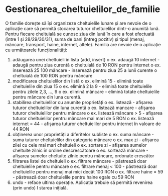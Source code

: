 # Gestionarea_cheltuielilor_de_familie

O familie dorește să își organizeze cheltuielile lunare și are nevoie de o aplicație care să
permită stocarea tuturor cheltuielilor dintr-o anumită lună. Pentru fiecare cheltuială se cunosc
ziua din lună în care a fost efectuată (între 1 și 28/29/30/31), suma de bani (întreg pozitiv) și
tipul (menaj, mâncare, transport, haine, internet, altele). Familia are nevoie de o aplicație cu
următoarele funcționalități:
1. adăugarea unei cheltuieli în lista (add, insert)
o ex. adaugă 10 internet - adaugă pentru ziua curentă o cheltuială de 10 RON
pentru internet
o ex. inserează 25 100 mâncare - inserează pentru ziua 25 a lunii curente o
cheltuială de 100 RON pentru mâncare
2. modificarea cheltuielilor din listă
o ex. elimină 15 - elimină toate cheltuielile din ziua 15
o ex. elimină 2 la 9 - elimină toate cheltuielile pentru zilele 2,3, ..., 9
o ex. elimină mâncare - elimină totate cheltuielile pentru mâncare din luna
curentă.
3. stabilirea cheltuielilor cu anumite proprietăți
o ex. listează - afișarea tuturor cheltuielilor din luna curentă
o ex. listează mancare - afișarea tuturor cheltuielilor pentru mâncare
o ex. listează mâncare > 5 - afișarea tuturor cheltuielilor pentru mâncare mai
mari de 5 RON
o ex. listează internet = 44 - afișarea tuturor cheltuielilor pentru internet în
valoare de 44 RON
4. obținerea unor proprietăți a diferitelor subliste
o ex. suma mâncare - suma tuturor cheltuielilor din categoria mâncare
o ex. max zi - afișarea zilei cu cele mai mari cheltuieli
o ex. sortare zi - afișarea sumelor cheltuite zilnic în ordine descrescătoare
o ex. sortează mâncare - afișarea sumelor cheltuite zilnic pentru mâncare,
ordonate crescător
5. filtrarea listei de cheltuieli
o ex. filtrare mâncare - păstrează doar cheltuielile pentru mâncare
o ex. filtrare menaj < 100 - păstrează doar cheltuielile pentru menaj mai mici
decât 100 RON
o ex. filtrare haine = 59 - păstrează doar cheltuielile pentru haine egale cu 59
RON
6. undo - reface ultima operație. Aplicația trebuie să permită revenirea (prin undo) l
starea inițială. 

